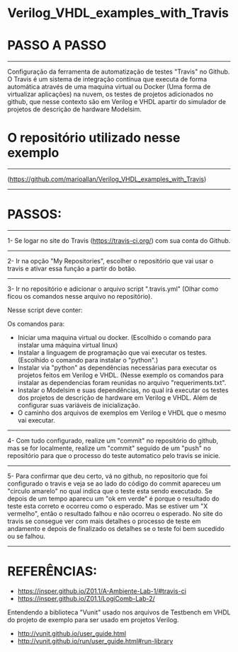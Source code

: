 # Verilog_VHDL_examples_with_Travis

# PASSO A PASSO 
---
Configuração da ferramenta de automatização de testes "Travis" no Github. O Travis é um sistema de integração contínua que executa de forma automática através de uma maquina virtual ou Docker (Uma forma de virtualizar aplicações) na nuvem, os testes de projetos adicionados no github, que nesse contexto são em Verilog e VHDL apartir do simulador de projetos de descrição de hardware Modelsim.

# O repositório utilizado nesse exemplo 
---
(https://github.com/marioallan/Verilog_VHDL_examples_with_Travis)

---
# PASSOS:
---
1- Se logar no site do Travis (https://travis-ci.org/) com sua conta do Github.

---
2- Ir na opção "My Repositories", escolher o repositório que vai usar o travis e ativar essa função a partir do botão.

---
3- Ir no repositório e adicionar o arquivo script ".travis.yml" (Olhar como ficou os comandos nesse arquivo no repositório).

Nesse script deve conter: 

Os comandos para:

- Iniciar uma maquina virtual ou docker. (Escolhido o comando para instalar uma máquina virtual linux)
- Instalar a linguagem de programação que vai executar os testes. (Escolhido o comando para instalar o "python".)
- Instalar via "python" as dependências necessárias para executar os projetos feitos em Verilog e VHDL. (Nesse exemplo os comandos para instalar as dependencias foram reunidas no arquivo "requeriments.txt".
- Instalar o Modelsim e suas dependências, no qual irá executar os testes dos projetos de descrição de hardware em Verilog e VHDL. Além de configurar suas variáveis de inicialização.
- O caminho dos arquivos de exemplos em Verilog e VHDL que o mesmo vai executar.

---
4- Com tudo configurado, realize um "commit" no repositório do github, mas se for localmente, realize um "commit" seguido de um "push" no repositório para que o processo do teste automatico pelo travis se inicie.  

---
5- Para confirmar que deu certo, vá no github, no repositorio que foi configurado o travis e veja se ao lado do código do commit apareceu um "circulo amarelo" no qual indica que o teste esta sendo executado. Se depois de um tempo aparecu um "ok em verde" é porque o resultado do teste esta correto e ocorreu como o esperado. Mas se estiver um "X vermelho", então o resultado falhou e não ocorreu o esperado.
No site do travis se consegue ver com mais detalhes o processo de teste em andamento e depois de finalizado os detalhes se o teste foi bem sucedido ou se falhou. 

---
# REFERÊNCIAS:

- https://insper.github.io/Z01.1/A-Ambiente-Lab-1/#travis-ci
- https://insper.github.io/Z01.1/LogiComb-Lab-2/

Entendendo a biblioteca "Vunit" usado nos arquivos de Testbench em VHDL do projeto de exemplo para ser usado em projetos Verilog.

- http://vunit.github.io/user_guide.html
- http://vunit.github.io/run/user_guide.html#run-library
